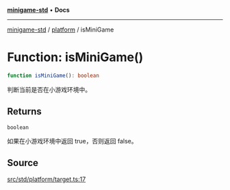 [**minigame-std**](../../../index.md) • **Docs**

***

[minigame-std](../../../index.md) / [platform](../index.md) / isMiniGame

# Function: isMiniGame()

```ts
function isMiniGame(): boolean
```

判断当前是否在小游戏环境中。

## Returns

`boolean`

如果在小游戏环境中返回 true，否则返回 false。

## Source

[src/std/platform/target.ts:17](https://github.com/JiangJie/minigame-std/blob/fe87039c9bf9e09f2936bdac3b9a02fcf5e4b50c/src/std/platform/target.ts#L17)
